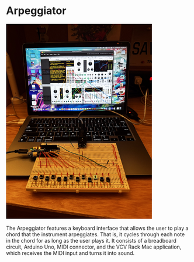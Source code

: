 # Arpeggiator

<img src="arpeggiator.png" width="399" height="532">

The Arpeggiator features a keyboard interface that allows the user to play a chord that the instrument arpeggiates. That is,
it cycles through each note in the chord for as long as the user plays it. It consists of a breadboard circuit, Arduino Uno, MIDI connector,
and the VCV Rack Mac application, which receives the MIDI input and turns it into sound.

